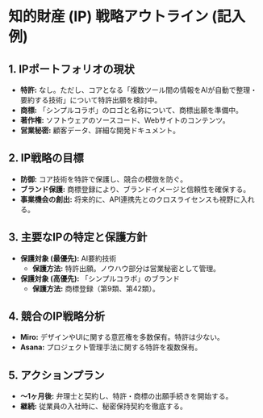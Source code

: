 # 知的財産 (IP) 戦略アウトライン (記入例)

## 1. IPポートフォリオの現状
- **特許:** なし。ただし、コアとなる「複数ツール間の情報をAIが自動で整理・要約する技術」について特許出願を検討中。
- **商標:** 「シンプルコラボ」のロゴと名称について、商標出願を準備中。
- **著作権:** ソフトウェアのソースコード、Webサイトのコンテンツ。
- **営業秘密:** 顧客データ、詳細な開発ドキュメント。

## 2. IP戦略の目標
- **防御:** コア技術を特許で保護し、競合の模倣を防ぐ。
- **ブランド保護:** 商標登録により、ブランドイメージと信頼性を確保する。
- **事業機会の創出:** 将来的に、API連携先とのクロスライセンスも視野に入れる。

## 3. 主要なIPの特定と保護方針
- **保護対象 (最優先):** AI要約技術
  - **保護方法:** 特許出願。ノウハウ部分は営業秘密として管理。
- **保護対象 (高優先):** 「シンプルコラボ」のブランド
  - **保護方法:** 商標登録（第9類、第42類）。

## 4. 競合のIP戦略分析
- **Miro:** デザインやUIに関する意匠権を多数保有。特許は少ない。
- **Asana:** プロジェクト管理手法に関する特許を複数保有。

## 5. アクションプラン
- **〜1ヶ月後:** 弁理士と契約し、特許・商標の出願手続きを開始する。
- **継続:** 従業員の入社時に、秘密保持契約を徹底する。
